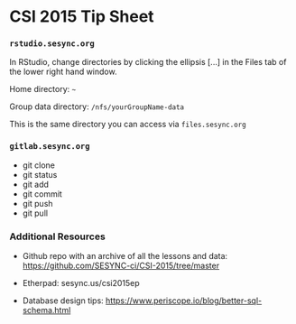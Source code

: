 # CSI 2015 Tip Sheet


### ```rstudio.sesync.org```

In RStudio, change directories by clicking the ellipsis [...] in the Files tab of the lower right hand window.

Home directory: ```~```

Group data directory: ```/nfs/yourGroupName-data```

This is the same directory you can access via ```files.sesync.org```

### ```gitlab.sesync.org```

* git clone
* git status
* git add
* git commit
* git push
* git pull



### Additional Resources

* Github repo with an archive of all the lessons and data: https://github.com/SESYNC-ci/CSI-2015/tree/master
* Etherpad: sesync.us/csi2015ep

* Database design tips: https://www.periscope.io/blog/better-sql-schema.html
